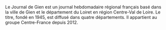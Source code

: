 
Le Journal de Gien est un journal hebdomadaire régional français basé dans la ville de Gien et le département du Loiret en région Centre-Val de Loire.
Le titre, fondé en 1945, est diffusé dans quatre départements. Il appartient au groupe Centre-France depuis 2012.

